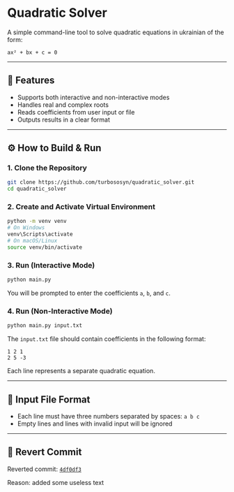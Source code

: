 # Quadratic Solver

A simple command-line tool to solve quadratic equations in ukrainian of the form:

```
ax² + bx + c = 0
```

---

## 🚀 Features

- Supports both interactive and non-interactive modes
- Handles real and complex roots
- Reads coefficients from user input or file
- Outputs results in a clear format

---

## ⚙️ How to Build & Run

### 1. Clone the Repository

```bash
git clone https://github.com/turbososyn/quadratic_solver.git
cd quadratic_solver
```

### 2. Create and Activate Virtual Environment

```bash
python -m venv venv
# On Windows
venv\Scripts\activate
# On macOS/Linux
source venv/bin/activate
```

### 3. Run (Interactive Mode)

```bash
python main.py
```

You will be prompted to enter the coefficients `a`, `b`, and `c`.

### 4. Run (Non-Interactive Mode)

```bash
python main.py input.txt
```

The `input.txt` file should contain coefficients in the following format:

```
1 2 1
2 5 -3
```

Each line represents a separate quadratic equation.

---

## 📄 Input File Format

- Each line must have three numbers separated by spaces: `a b c`
- Empty lines and lines with invalid input will be ignored

---

## 🔁 Revert Commit

Reverted commit: [`4df0df3`](https://github.com/turbososyn/quadratic_solver/commit/a65a03226ccd26235231d9676094495a60a83839)  

Reason: added some useless text

